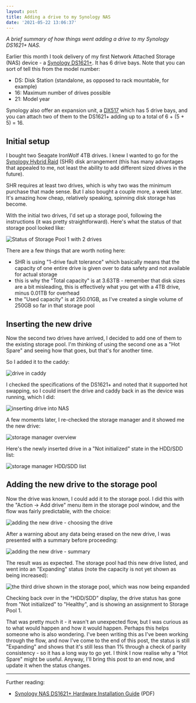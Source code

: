 ```yaml
---
layout: post
title: Adding a drive to my Synology NAS
date: '2021-05-22 13:06:37'
---
```


_A brief summary of how things went adding a drive to my Synology DS1621+ NAS._

Earlier this month I took delivery of my first Network Attached Storage (NAS) device - a [Synology DS1621+](https://www.synology.com/en-uk/products/DS1621+). It has 6 drive bays. Note that you can sort of tell this from the model number:

* DS: Disk Station (standalone, as opposed to rack mountable, for example)
* 16: Maximum number of drives possible
* 21: Model year

Synology also offer an expansion unit, a [DX517](https://www.synology.com/en-uk/products/DX517) which has 5 drive bays, and you can attach two of them to the DS1621+ adding up to a total of 6 + (5 + 5) = 16.

## Initial setup

I bought two Seagate IronWolf 4TB drives. I knew I wanted to go for the [Synology Hybrid Raid](https://www.synology.com/en-global/knowledgebase/DSM/tutorial/Storage/What_is_Synology_Hybrid_RAID_SHR) (SHR) disk arrangement (this has many advantages that appealed to me, not least the ability to add different sized drives in the future).

SHR requires at least two drives, which is why two was the minimum purchase that made sense. But I also bought a couple more, a week later. It's amazing how cheap, relatively speaking, spinning disk storage has become.

With the initial two drives, I'd set up a storage pool, following the instructions (it was pretty straightforward). Here's what the status of that storage pool looked like:

![Status of Storage Pool 1 with 2 drives](/content/images/2021/05/storage-manager-storage-pool.png)

There are a few things that are worth noting here:

* SHR is using "1-drive fault tolerance" which basically means that the capacity of one entire drive is given over to data safety and not available for actual storage
* this is why the "Total capacity" is at 3.63TB - remember that disk sizes are a bit misleading, this is effectively what you get with a 4TB drive, minus 0.01TB for overhead
* the "Used capacity" is at 250.01GB, as I've created a single volume of 250GB so far in that storage pool

## Inserting the new drive

Now the second two drives have arrived, I decided to add one of them to the existing storage pool. I'm thinking of using the second one as a "Hot Spare" and seeing how that goes, but that's for another time.

So I added it to the caddy:

![drive in caddy](/content/images/2021/05/drive-in-caddy.jpg)

I checked the specifications of the DS1621+ and noted that it supported hot swapping, so I could insert the drive and caddy back in as the device was running, which I did:

![inserting drive into NAS](/content/images/2021/05/inserting-drive-into-nas.jpg)

A few moments later, I re-checked the storage manager and it showed me the new drive:

![storage manager overview](/content/images/2021/05/storage-manager-overview.png)

Here's the newly inserted drive in a "Not initialized" state in the HDD/SDD list:

![storage manager HDD/SDD list](/content/images/2021/05/storage-manager-hdd-sdd.png)

## Adding the new drive to the storage pool

Now the drive was known, I could add it to the storage pool. I did this with the "Action -> Add drive" menu item in the storage pool window, and the flow was fairly predictable, with the choice:

![adding the new drive - choosing the drive](/content/images/2021/05/storage-manager-storage-pool-add-drive-a.png)

After a warning about any data being erased on the new drive, I was presented with a summary before proceeding:

![adding the new drive - summary](/content/images/2021/05/storage-manager-storage-pool-add-drive-b.png)

The result was as expected. The storage pool had this new drive listed, and went into an "Expanding" status (note the capacity is not yet shown as being increased):

![the third drive shown in the storage pool, which was now being expanded](/content/images/2021/05/storage-manager-storage-pool-after-add.png)

Checking back over in the "HDD/SDD" display, the drive status has gone from "Not initialized" to "Healthy", and is showing an assignment to Storage Pool 1.

That was pretty much it - it wasn't an unexpected flow, but I was curious as to what would happen and how it would happen. Perhaps this helps someone who is also wondering. I've been writing this as I've been working through the flow, and now I've come to the end of this post, the status is still "Expanding" and shows that it's still less than 1% through a check of parity consistency - so it has a long way to go yet. I think I now realise why a "Hot Spare" might be useful. Anyway, I'll bring this post to an end now, and update it when the status changes.

---

Further reading:

* [Synology NAS DS1621+ Hardware Installation Guide](https://global.download.synology.com/download/Document/Hardware/HIG/DiskStation/21-year/DS1621+/enu/Syno_HIG_DS1621_Plus_enu.pdf) (PDF)
